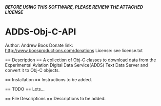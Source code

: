 ***BEFORE USING THIS SOFTWARE, PLEASE REVIEW THE ATTACHED LICENSE***

ADDS-Obj-C-API
==============
Author: Andrew Boos
Donate link: http://www.boosproductions.com/donations
License: see license.txt

== Description ==
A collection of Obj-C classes to download data from the Experimental Aviation Digital Data Service(ADDS) Text Data Server and convert it to Obj-C objects. 

== Installation ==
Instructions to be added.

== TODO ==
Lots...

== File Descriptions ==
Descriptions to be added.